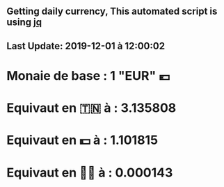 ## Getting daily currency, This automated script is using [jq](https://stedolan.github.io/jq/)
## Last Update:  2019-12-01 à 12:00:02
 # Monaie de base : 1 "EUR" 💶 
 # Equivaut en 🇹🇳 à :  3.135808 
 # Equivaut en 💵 à : 1.101815
 # Equivaut en 🐱‍💻 à :  0.000143
